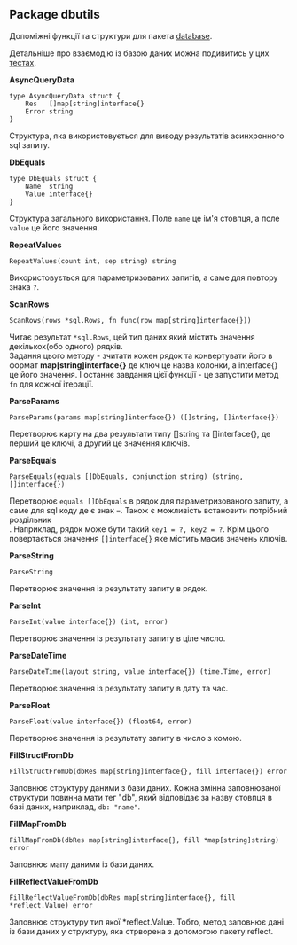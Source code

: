 ## Package dbutils
Допоміжні функції та структури для пакета [database](https://github.com/uwine4850/foozy/blob/master/docs/ua/database/database.md).

Детальніше про взаємодію із базою даних можна подивитись у цих [тестах](https://github.com/uwine4850/foozy/tree/master/tests/dbtest).

__AsyncQueryData__
```
type AsyncQueryData struct {
    Res   []map[string]interface{}
    Error string
}
```
Структура, яка використовується для виводу результатів асинхронного sql запиту.

__DbEquals__
```
type DbEquals struct {
    Name  string
    Value interface{}
}
```
Структура загального використання. Поле ``name`` це ім'я стовпця, а поле ``value`` це його значення.

__RepeatValues__
```
RepeatValues(count int, sep string) string
```
Використовується для параметризованих запитів, а саме для повтору знака ``?``.

__ScanRows__
```
ScanRows(rows *sql.Rows, fn func(row map[string]interface{}))
```
Читає результат ``*sql.Rows``, цей тип даних який містить значення декількох(обо одного) рядків.<br>
Задання цього методу - зчитати кожен рядок та конвертувати його в формат __map[string]interface{}__ де ключ це назва колонки, 
а interface{} це його значення. І останнє завдання цієї функції - це запустити метод ``fn`` для кожної ітерації.

__ParseParams__
```
ParseParams(params map[string]interface{}) ([]string, []interface{})
```
Перетворює карту на два результати типу []string та []interface{}, де перший це ключі, а другий це значення ключів.

__ParseEquals__
```
ParseEquals(equals []DbEquals, conjunction string) (string, []interface{})
```
Перетворює ``equals []DbEquals`` в рядок для параметризованого запиту, а саме для sql коду де є знак ``=``. 
Також є можливість встановити потрібний роздільник<br>.
Наприклад, рядок може бути такий ``key1 = ?, key2 = ?``. Крім цього повертається значення ``[]interface{}`` яке містить масив 
значень ключів.

__ParseString__
```
ParseString
```
Перетворює значення із результату запиту в рядок.

__ParseInt__
```
ParseInt(value interface{}) (int, error)
```
Перетворює значення із результату запиту в ціле число.

__ParseDateTime__
```
ParseDateTime(layout string, value interface{}) (time.Time, error)
```
Перетворює значення із результату запиту в дату та час.

__ParseFloat__
```
ParseFloat(value interface{}) (float64, error)
```
Перетворює значення із результату запиту в число з комою.

__FillStructFromDb__
```
FillStructFromDb(dbRes map[string]interface{}, fill interface{}) error
```
Заповнює структуру даними з бази даних.
Кожна змінна заповнюваної структури повинна мати тег "db", який відповідає за назву стовпця в
базі даних, наприклад, `db: "name"`.

__FillMapFromDb__
```
FillMapFromDb(dbRes map[string]interface{}, fill *map[string]string) error
```
Заповнює мапу даними із бази даних.

__FillReflectValueFromDb__
```
FillReflectValueFromDb(dbRes map[string]interface{}, fill *reflect.Value) error
```
Заповнює структуру тип якої *reflect.Value. Тобто, метод заповнює дані із бази даних у структуру, яка стрворена з допомогою 
пакету reflect.
